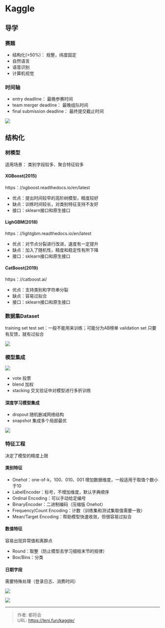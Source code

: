 # Kaggle


<!--more-->

## 导学

### 赛题

- 结构化(>50%)： 规整，纬度固定
- 自然语言
- 语音识别
- 计算机视觉
### 时间轴

- entry deadline： 最晚参赛时间
- team merger deadline： 最晚组队时间
- final submission deadline： 最终提交截止时间

![](https://publicpictures.oss-cn-hangzhou.aliyuncs.com/img/1678173503964-0fa4780e-1e17-4d40-ab7a-e9b0521111a3.png)
## 结构化
### 树模型
适用场景： 类别字段较多、聚合特征较多
#### XGBoost(2015)
https：//xgboost.readthedocs.io/en/latest

- 优点：提出时间较早的高阶树模型，精度较好
- 缺点：训练时间较长，对类别特征支持不友好
- 接口：sklearn接口和原生接口
#### LighGBM(2018)
https：//lightgbm.readthedocs.io/en/latest

- 优点：对节点分裂进行改进，速度有一定提升
- 缺点：加入了随机性，精度和稳定性有所下降
- 接口：sklearn接口和原生接口
#### CatBoost(2019)
https：//catboost.ai/

- 优点：支持类别和字符串分裂
- 缺点：容易过拟合
- 接口：sklearn接口和原生接口
### 数据集Dataset
training set
test set：一般不能用来训练；可能分为AB榜单
validation set
只要有反馈，就有过拟合

![](https://publicpictures.oss-cn-hangzhou.aliyuncs.com/img/1678173503997-92e580cd-7849-46b8-ac79-bcf5b6f8d5c1.png)

### 模型集成
![](https://publicpictures.oss-cn-hangzhou.aliyuncs.com/img/1678173504119-270cdb5d-ed0f-475b-8a05-7f596fe4c771.png)

- vote 投票
- blend 加权
- stacking 交叉验证中对模型进行多折训练
#### 深度学习模型集成

- dropout 随机删减网络结构
- snapshot 集成多个局部最优

![](https://publicpictures.oss-cn-hangzhou.aliyuncs.com/img/1678173504125-64249aed-8f28-4b38-9477-6cd7fb26c1e3.png)
### 特征工程
决定了模型的精度上限
#### 类别特征

- Onehot：one-of-k，100、010、001 增加数据维度，一般适用于取值个数小于10
- LabelEncoder：标号，不增加维度，默认字典顺序
- Ordinal Encoding：可以手动给定编号
- BinaryEncoder：二进制编码（压缩版 Onehot）
- Frequency/Count Encoding：计数（训练集和测试集取值需要一致）
- Mean/Target Encoding：帮助模型快速收敛，但很容易过拟合
#### 数值特征
容易出现异常值和离群点

- Round：取整（防止模型去学习细枝末节的规律）
- Box/Bins：分类
#### 日期字段
需要特殊处理（登录日志、消费时间）

![](https://publicpictures.oss-cn-hangzhou.aliyuncs.com/img/1678173504136-69599bfb-6ae0-4218-a87e-3d381e7f6338.png)

![](https://publicpictures.oss-cn-hangzhou.aliyuncs.com/img/1678173505071-614951d5-1273-4d82-a321-d0376d775c71.png)





---

> 作者: 都将会  
> URL: https://leni.fun/kaggle/  

